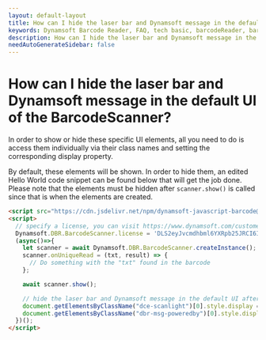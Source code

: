 ```yaml
---
layout: default-layout
title: How can I hide the laser bar and Dynamsoft message in the default UI of the BarcodeScanner?
keywords: Dynamsoft Barcode Reader, FAQ, tech basic, barcodeReader, barcodeScanner, hide, UI
description: How can I hide the laser bar and Dynamsoft message in the default UI of the BarcodeScanner?
needAutoGenerateSidebar: false
---
```


# How can I hide the laser bar and Dynamsoft message in the default UI of the BarcodeScanner?

In order to show or hide these specific UI elements, all you need to do is access them individually via their class names and setting the corresponding display property.

By default, these elements will be shown. In order to hide them, an edited Hello World code snippet can be found below that will get the job done. Please note that the elements must be hidden after `scanner.show()` is called since that is when the elements are created.

``` html
<script src="https://cdn.jsdelivr.net/npm/dynamsoft-javascript-barcode@9.6.42/dist/dbr.js"></script>
<script>
  // specify a license, you can visit https://www.dynamsoft.com/customer/license/trialLicense?utm_source=intro&product=dbr&package=js to get your own trial license good for 30 days. 
  Dynamsoft.DBR.BarcodeScanner.license = 'DLS2eyJvcmdhbml6YXRpb25JRCI6IjIwMDAwMSJ9';
  (async()=>{
    let scanner = await Dynamsoft.DBR.BarcodeScanner.createInstance();
    scanner.onUniqueRead = (txt, result) => {
      // Do something with the "txt" found in the barcode
    };

    await scanner.show();

    // hide the laser bar and Dynamsoft message in the default UI after show() is called or else you will get an undefined error
    document.getElementsByClassName("dce-scanlight")[0].style.display = "none";
    document.getElementsByClassName("dbr-msg-poweredby")[0].style.display = "none";
  })();
</script>
```